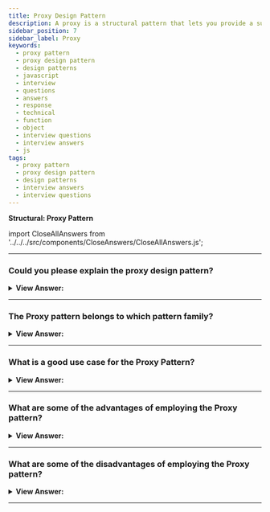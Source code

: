 ```yaml
---
title: Proxy Design Pattern
description: A proxy is a structural pattern that lets you provide a substitute for another object. The Proxy Pattern acts as a placeholder for another object.
sidebar_position: 7
sidebar_label: Proxy
keywords:
  - proxy pattern
  - proxy design pattern
  - design patterns
  - javascript
  - interview
  - questions
  - answers
  - response
  - technical
  - function
  - object
  - interview questions
  - interview answers
  - js
tags:
  - proxy pattern
  - proxy design pattern
  - design patterns
  - interview answers
  - interview questions
---
```


<head>
  <title>Proxy Pattern | JavaScript Interview Questions</title>
</head>

**Structural: Proxy Pattern**

import CloseAllAnswers from '../../../src/components/CloseAnswers/CloseAllAnswers.js';

<CloseAllAnswers />

---

### Could you please explain the proxy design pattern?

<details className='answer'>
  <summary>
    <strong>View Answer:</strong>
  </summary>
  <div>
    <div>
      <strong>Interview Response:</strong> The Proxy Pattern, as the name suggests, functions as a proxy or placeholder for another object to manage access, decrease cost, and simplify the code. The proxy could connect to almost anything – a network connection, a large object in memory, a file, or another resource that would have been expensive or impossible to recreate.<br/>
    </div>
    <div>
</div><br />
  <div><strong className="codeExample">Code Example #1:</strong><br /><br />

<img src="/img/javascript-proxy.jpg" /><br /><br />

**This pattern's objects are as follows:**

**Client** -- Example code: _the run() function_

- To request an operation, call proxy.

**Proxy** -- Example code: _GeoProxy_

- provides a user interface similar to the real object
- and maintains a reference to the real object that allows the proxy to access it.
- Responds to requests and forwards them to the actual object.

**RealSubject** -- Example code: _GeoCoder_

- specifies the actual object for which service is getting requested

<br/>

```js
function Flyweight(make, model, processor) {
  this.make = make;
  this.model = model;
  this.processor = processor;
}

let FlyWeightFactory = (function () {
  let flyweights = {};

  return {
    get: function (make, model, processor) {
      if (!flyweights[make + model]) {
        flyweights[make + model] = new Flyweight(make, model, processor);
      }
      return flyweights[make + model];
    },

    getCount: function () {
      let count = 0;
      for (let f in flyweights) count++;
      return count;
    },
  };
})();

function ComputerCollection() {
  let computers = {};
  let count = 0;

  return {
    add: function (make, model, processor, memory, tag) {
      computers[tag] = new Computer(make, model, processor, memory, tag);
      count++;
    },

    get: function (tag) {
      return computers[tag];
    },

    getCount: function () {
      return count;
    },
  };
}

let Computer = function (make, model, processor, memory, tag) {
  this.flyweight = FlyWeightFactory.get(make, model, processor);
  this.memory = memory;
  this.tag = tag;
  this.getMake = function () {
    return this.flyweight.make;
  };
  // ...
};

function run() {
  let computers = new ComputerCollection();

  computers.add('Dell', 'Studio XPS', 'Intel', '5G', 'Y755P');
  computers.add('Dell', 'Studio XPS', 'Intel', '6G', 'X997T');
  computers.add('Dell', 'Studio XPS', 'Intel', '2G', 'U8U80');
  computers.add('Dell', 'Studio XPS', 'Intel', '2G', 'NT777');
  computers.add('Dell', 'Studio XPS', 'Intel', '2G', '0J88A');
  computers.add('HP', 'Envy', 'Intel', '4G', 'CNU883701');
  computers.add('HP', 'Envy', 'Intel', '2G', 'TXU003283');

  console.log('Computers: ' + computers.getCount());
  console.log('Flyweights: ' + FlyWeightFactory.getCount());
}

run();

/*

OUTPUT:

Computers: 7
Flyweights: 2

*/
```

</div><br />
  <div><strong className="codeExample">Code Example #2:</strong><br /><br />

<img src="/img/proxy-pattern.png" /><br /><br />

```js
/*  External API*/
var FlightListAPI = function () {
  //creation
};

FlightListAPI.prototype = {
  getFlight: function () {
    // get master list of flights
    console.log('Generating flight List');
  },

  searchFlight: function (flightDetails) {
    // search through the flight list based on criteria
    console.log('Searching for flight');
  },

  addFlight: function (flightData) {
    // add a new flight to the database
    console.log('Adding new flight to DB');
  },
};

// creating the proxy
var FlightListProxy = function () {
  // getting a reference to the original object
  this.flightList = new FlightListAPI();
};

FlightListProxy.prototype = {
  getFlight: function () {
    return this.flightList.getFlight();
  },

  searchFlight: function (flightDetails) {
    return this.flightList.searchFlight(flightDetails);
  },

  addFlight: function (flightData) {
    return this.flightList.addFlight(flightData);
  },
};

console.log('----------With Proxy----------');
const proxy = new FlightListProxy();
console.log(proxy.getFlight());
/*
 
OUTPUT
 
----------With Proxy----------
Generating flight List
 
 
*/
```

</div><br />
  <div><strong className="codeExample">Code Example #3:</strong><br /><br />

```js
class GetCapital {
  getMycapital(country) {
    if (country === 'Pakistan') {
      return 'Islamabad';
    } else if (country === 'India') {
      return 'New Delhi';
    } else if (country === 'Canada') {
      return 'Ottawa';
    } else if (country === 'Egypt') {
      return 'Cairo';
    } else {
      return '';
    }
  }
}

class ProxyGetCapital {
  constructor() {
    this.capital = new GetCapital();
    this.cache = {};
  }

  getMycapital(country) {
    if (!this.cache[country]) {
      var value = this.capital.getMycapital(country);
      this.cache[country] = value;
      return `${value}--Returning From GetCaptial`;
    } else {
      return `${this.cache[country]}--Returning from Cache`;
    }
  }
}

var capital = new ProxyGetCapital();
console.log(capital.getMycapital('Pakistan'));
console.log(capital.getMycapital('India'));
console.log(capital.getMycapital('Canada'));
console.log(capital.getMycapital('Egypt'));
console.log(capital.getMycapital('Egypt'));
console.log(capital.getMycapital('Egypt'));
console.log(capital.getMycapital('Pakistan'));
console.log(capital.getMycapital('Pakistan'));
console.log(capital.getMycapital('Canada'));

/*

OUTPUT:

Islamabad--Returning From GetCaptial
New Delhi--Returning From GetCaptial
Ottawa--Returning From GetCaptial
Cairo--Returning From GetCaptial
Cairo--Returning from Cache
Cairo--Returning from Cache
Islamabad--Returning from Cache
Islamabad--Returning from Cache
Ottawa--Returning from Cache

*/
```

</div>
 </div>

</details>

---

### The Proxy pattern belongs to which pattern family?

<details>
  <summary>
    <strong>View Answer:</strong>
  </summary>
  <div>
    <div>
      <strong>Interview Response:</strong> The Proxy pattern is a type of structural design pattern.
    </div>
  </div>
</details>

---

### What is a good use case for the Proxy Pattern?

<details>
  <summary>
    <strong>View Answer:</strong>
  </summary>
  <div>
    <div>
      <strong>Interview Response:</strong> The proxy pattern attempts to lighten the load on the target object. It is useful when dealing with large applications that make many network requests. Because delays may occur when responding to such requests, using a proxy pattern prevents the target object from becoming overburdened with requests.<br/><br/>
      HTTP requests are a real-world example. Because these are costly operations, the proxy pattern aids in reducing the number of requests forwarded to the target.<br/>
    </div>

<br />
  </div>
</details>

---

### What are some of the advantages of employing the Proxy pattern?

<details>
  <summary>
    <strong>View Answer:</strong>
  </summary>
  <div>
    <div>
      <strong>Interview Response:</strong> Benefits of the Proxy Pattern.
    </div>
    <br />
    <div></div>

- You have control over the service object without the client being aware of it.
- You can control the lifecycle of the service object even if your clients do not care.
- The proxy functions even if the service object is not ready or unavailable.
- Open/Closed Principle. Users can add new proxies without interrupting the service or clients.

<br />
  </div>
</details>

---

### What are some of the disadvantages of employing the Proxy pattern?

<details>
  <summary>
    <strong>View Answer:</strong>
  </summary>
  <div>
    <div>
      <strong>Interview Response:</strong> Drawbacks of the Proxy Pattern.
    </div>
    <br />
    <div></div>

- Because you'll be introducing many new classes, the code may become more complicated.
- The service's response time may be delayed or hindered.

<br />
  </div>
</details>

---
